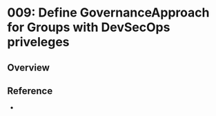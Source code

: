 # 009: Define GovernanceApproach for Groups with DevSecOps priveleges​

## Overview



## Reference

* 

